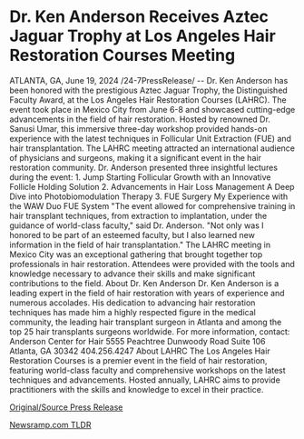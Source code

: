 # Dr. Ken Anderson Receives Aztec Jaguar Trophy at Los Angeles Hair Restoration Courses Meeting

ATLANTA, GA, June 19, 2024 /24-7PressRelease/ -- Dr. Ken Anderson has been honored with the prestigious Aztec Jaguar Trophy, the Distinguished Faculty Award, at the Los Angeles Hair Restoration Courses (LAHRC). The event took place in Mexico City from June 6-8 and showcased cutting-edge advancements in the field of hair restoration.  Hosted by renowned Dr. Sanusi Umar, this immersive three-day workshop provided hands-on experience with the latest techniques in Follicular Unit Extraction (FUE) and hair transplantation. The LAHRC meeting attracted an international audience of physicians and surgeons, making it a significant event in the hair restoration community.  Dr. Anderson presented three insightful lectures during the event:  1. Jump Starting Follicular Growth with an Innovative Follicle Holding Solution 2. Advancements in Hair Loss Management A Deep Dive into Photobiomodulation Therapy 3. FUE Surgery My Experience with the WAW Duo FUE System  "The event allowed for comprehensive training in hair transplant techniques, from extraction to implantation, under the guidance of world-class faculty," said Dr. Anderson. "Not only was I honored to be part of an esteemed faculty, but I also learned new information in the field of hair transplantation."  The LAHRC meeting in Mexico City was an exceptional gathering that brought together top professionals in hair restoration. Attendees were provided with the tools and knowledge necessary to advance their skills and make significant contributions to the field.  About Dr. Ken Anderson  Dr. Ken Anderson is a leading expert in the field of hair restoration with years of experience and numerous accolades. His dedication to advancing hair restoration techniques has made him a highly respected figure in the medical community, the leading hair transplant surgeon in Atlanta and among the top 25 hair transplants surgeons worldwide. For more information, contact:  Anderson Center for Hair 5555 Peachtree Dunwoody Road Suite 106 Atlanta, GA 30342 404.256.4247  About LAHRC  The Los Angeles Hair Restoration Courses is a premier event in the field of hair restoration, featuring world-class faculty and comprehensive workshops on the latest techniques and advancements. Hosted annually, LAHRC aims to provide practitioners with the skills and knowledge to excel in their practice. 

[Original/Source Press Release](https://www.24-7pressrelease.com/press-release/511800/dr-ken-anderson-receives-aztec-jaguar-trophy-at-los-angeles-hair-restoration-courses-meeting) 

[Newsramp.com TLDR](https://newsramp.com/None) 